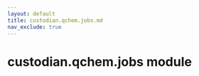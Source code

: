 ```yaml
---
layout: default
title: custodian.qchem.jobs.md
nav_exclude: true
---
```


# custodian.qchem.jobs module